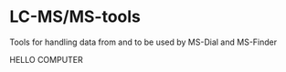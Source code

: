 # LC-MS/MS-tools

Tools for handling data from and to be used by MS-Dial and MS-Finder


HELLO COMPUTER
